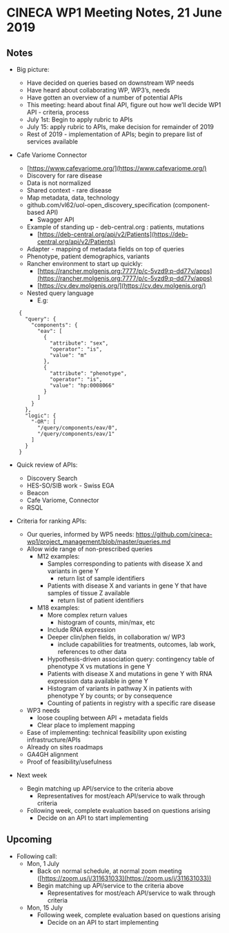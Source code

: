 # CINECA WP1 Meeting Notes, 21 June 2019

## Notes

- Big picture:
    - Have decided on queries based on downstream WP needs
    - Have heard about collaborating WP, WP3’s, needs
    - Have gotten an overview of a number of potential APIs
    - This meeting: heard about final API, figure out how we’ll decide WP1 API - criteria, process
    - July 1st: Begin to apply rubric to APIs
    - July 15: apply rubric to APIs, make decision for remainder of 2019
    - Rest of 2019 - implementation of APIs; begin to prepare list of services available


- Cafe Variome Connector
    - [https://www.cafevariome.org/](https://www.cafevariome.org/)
    - Discovery for rare disease
    - Data is not normalized
    - Shared context - rare disease
    - Map metadata, data, technology
    - github.com/vl62/uol-open_discovery_specification (component-based API)
        - Swagger API 
    - Example of standing up - deb-central.org : patients, mutations
        - [https://deb-central.org/api/v2/Patients](https://deb-central.org/api/v2/Patients)
    - Adapter - mapping of metadata fields on top of queries
    - Phenotype, patient demographics, variants
    - Rancher environment to start up quickly:
        - [https://rancher.molgenis.org:7777/p/c-5vzd9:p-dd77v/apps](https://rancher.molgenis.org:7777/p/c-5vzd9:p-dd77v/apps)
        - [https://cv.dev.molgenis.org/](https://cv.dev.molgenis.org/)
    - Nested query language
        - E.g:
```
    {
      "query": {
        "components": {
          "eav": [
            {
              "attribute": "sex",
              "operator": "is",
              "value": "m"
            },
            {
              "attribute": "phenotype",
              "operator": "is",
              "value": "hp:0008066"
            }
          ]
        }
      },
      "logic": {
        "-OR": [
          "/query/components/eav/0",
          "/query/components/eav/1"
        ]
      }
    }
```

- Quick review of APIs:
    - Discovery Search
    - HES-SO/SIB work - Swiss EGA
    - Beacon
    - Cafe Variome, Connector
    - RSQL
        
- Criteria for ranking APIs:
    - Our queries, informed by WP5 needs: https://github.com/cineca-wp1/project_management/blob/master/queries.md
    - Allow wide range of non-prescribed queries
        - M12 examples:
            - Samples corresponding to patients with disease X and variants in gene Y
                - return list of sample identifiers
            - Patients with disease X and variants in gene Y that have samples of tissue Z available
                - return list of patient identifiers
        - M18 examples:
            - More complex return values
                - histogram of counts, min/max, etc
            - Include RNA expression
            - Deeper clin/phen fields, in collaboration w/ WP3
                - include capabilities for treatments, outcomes, lab work, references to other data
            - Hypothesis-driven association query: contingency table of phenotype X vs mutations in gene Y
            - Patients with disease X and mutations in gene Y with RNA expression data available in gene Y
            - Histogram of variants in pathway X in patients with phenotype Y by counts; or by consequence
            - Counting of patients in registry with a specific rare disease
    - WP3 needs
        - loose coupling between API + metadata fields
        - Clear place to implement mapping
    - Ease of implementing: technical feasibility upon existing infrastructure/APIs
    - Already on sites roadmaps
    - GA4GH alignment
    - Proof of feasibility/usefulness

- Next week
    - Begin matching up API/service to the criteria above
        - Representatives for most/each API/service to walk through criteria
    - Following week, complete evaluation based on questions arising
        - Decide on an API to start implementing

## Upcoming

- Following call:
    - Mon, 1 July
        - Back on normal schedule, at normal zoom meeting ([https://zoom.us/j/311631033](https://zoom.us/j/311631033))
        - Begin matching up API/service to the criteria above
            - Representatives for most/each API/service to walk through criteria
    - Mon, 15 July
        - Following week, complete evaluation based on questions arising
            - Decide on an API to start implementing

